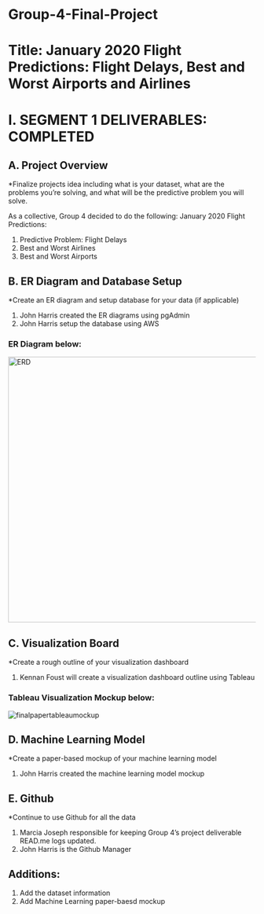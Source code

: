 # Group-4-Final-Project

# Title:  January 2020 Flight Predictions: Flight Delays, Best and Worst Airports and Airlines

# I.	SEGMENT 1 DELIVERABLES:  COMPLETED

## A.	Project Overview 
*Finalize projects idea including what is your dataset, what are the problems you’re solving, and what will be the predictive problem you will solve.

As a collective, Group 4 decided to do the following:
January 2020 Flight Predictions:
1.	Predictive Problem:  Flight Delays
2.	Best and Worst Airlines
3.	Best and Worst Airports

## B.	ER Diagram and Database Setup
*Create an ER diagram and setup database for your data (if applicable)

1.	John Harris created the ER diagrams using pgAdmin 
2.	John Harris setup the database using AWS

### ER Diagram below:
<img width="541" alt="ERD" src="https://user-images.githubusercontent.com/114943747/235814848-549a4143-fcfa-4698-bf04-8ee8b7683889.png">

## C.	Visualization Board
*Create a rough outline of your visualization dashboard

1.	Kennan Foust will create a visualization dashboard outline using Tableau

### Tableau Visualization Mockup below:
![finalpapertableaumockup](https://user-images.githubusercontent.com/114943747/235814970-3c0ee883-eacf-4b7a-b101-4a70bd890924.jpg)

## D.	Machine Learning Model
*Create a paper-based mockup of your machine learning model

1.	John Harris created the machine learning model mockup

## E.	Github
*Continue to use Github for all the data

1.	Marcia Joseph responsible for keeping Group 4’s project deliverable READ.me logs updated.
2.	John Harris is the Github Manager

## Additions:
1.	Add the dataset information
2.  Add Machine Learning paper-baesd mockup
